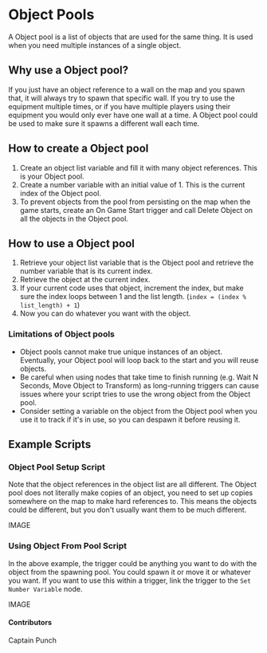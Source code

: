 # Object Pools

A Object pool is a list of objects that are used for the same thing. It is used when you need multiple instances of a single object.

## Why use a Object pool?

If you just have an object reference to a wall on the map and you spawn that, it will always try to spawn that specific wall. If you try to use the equipment multiple times, or if you have multiple players using their equipment you would only ever have one wall at a time. A Object pool could be used to make sure it spawns a different wall each time.

## How to create a Object pool

1. Create an object list variable and fill it with many object references. This is your Object pool.
2. Create a number variable with an initial value of 1. This is the current index of the Object pool.
3. To prevent objects from the pool from persisting on the map when the game starts, create an On Game Start trigger and call Delete Object on all the objects in the Object pool.

## How to use a Object pool

1. Retrieve your object list variable that is the Object pool and retrieve the number variable that is its current index.
2. Retrieve the object at the current index.
3. If your current code uses that object, increment the index, but make sure the index loops between 1 and the list length. (`index = (index % list_length) + 1`)
4. Now you can do whatever you want with the object.

### Limitations of Object pools

- Object pools cannot make true unique instances of an object. Eventually, your Object pool will loop back to the start and you will reuse objects.
- Be careful when using nodes that take time to finish running (e.g. Wait N Seconds, Move Object to Transform) as long-running triggers can cause issues where your script tries to use the wrong object from the Object pool.
- Consider setting a variable on the object from the Object pool when you use it to track if it's in use, so you can despawn it before reusing it.

## Example Scripts

### Object Pool Setup Script

Note that the object references in the object list are all different. The Object pool does not literally make copies of an object, you need to set up copies somewhere on the map to make hard references to. This means the objects could be different, but you don't usually want them to be much different.

IMAGE


### Using Object From Pool Script

In the above example, the trigger could be anything you want to do with the object from the spawning pool. You could spawn it or move it or whatever you want. If you want to use this within a trigger, link the trigger to the `Set Number Variable` node.


IMAGE


#### Contributors
Captain Punch